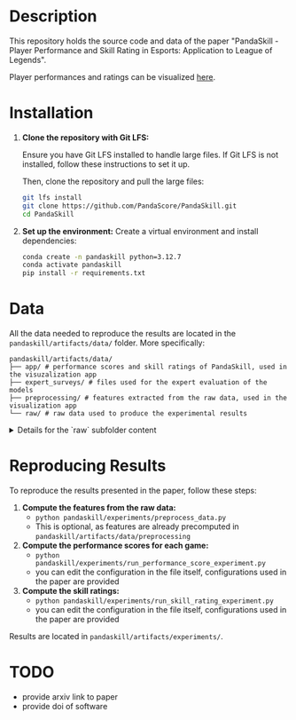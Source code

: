 # Description

This repository holds the source code and data of the paper "PandaSkill - Player Performance and Skill Rating in
Esports: Application to League of Legends".

Player performances and ratings can be visualized [here](https://pandaskill.streamlit.app/).

# Installation

1. **Clone the repository with Git LFS:**

    Ensure you have Git LFS installed to handle large files. If Git LFS is not installed, follow these instructions to set it up.

    Then, clone the repository and pull the large files:

    ```bash
    git lfs install
    git clone https://github.com/PandaScore/PandaSkill.git
    cd PandaSkill
    ```

2. **Set up the environment:**
    Create a virtual environment and install dependencies:

    ```bash
    conda create -n pandaskill python=3.12.7
    conda activate pandaskill
    pip install -r requirements.txt
    ```

# Data

All the data needed to reproduce the results are located in the `pandaskill/artifacts/data/` folder. More specifically:
```
pandaskill/artifacts/data/
├── app/ # performance scores and skill ratings of PandaSkill, used in the visuzalization app
├── expert_surveys/ # files used for the expert evaluation of the models
├── preprocessing/ # features extracted from the raw data, used in the visualization app
└── raw/ # raw data used to produce the experimental results
```
<details>
  <summary>Details for the `raw` subfolder content</summary>

- `game_metadata.csv`: metadata of the games
    - `game_id`: ID of the game
    - `date`: date in format YYYY-MM-DD HH:MM:SS.ssssss
    - `match_id`: ID of the match (e.g., a BO5 is a match of max 5 games)
    - `tournament_id`: ID of the tournament
    - `tournament_name`: name of the tournament (e.g., Playoffs)
    - `serie_id`: ID of the serie
    - `serie_name`: name of the serie (e.g., LCK Summer 2024)
    - `league_id`: ID of the league
    - `league_name`: name of the league (e.g., LCK)

Note: every game can be included in a tree structure such that: `Game ⊆ Match ⊆ Tournament ⊆ Serie ⊆ League`.

- `game_players_stats.csv`:
    - `game_id`: ID of the game
    - `player_id`: ID of the player
    - `player_name`: name of the player
    - `team_id`: ID of the player's team
    - `team_name`: name of the player's team
    - `team_acronym`: acronym of the player's team
    - `role`: role of the player (e.g., Mid)
    - `win`: whether the player has won the game or not
    - `game_length`: length of the game in seconds
    - `champion_name`: name of the Champion played by the player
    - `team_kills`: total number of champion kills of the player's team
    - `tower_kills`: total number of tower kills of the player's team
    - `inhibitor_kills`: total number of inhibitor kills of the player's team (destroying an inhibitor that has respawned is counted as a kill)
    - `dragon_kills`: total number of Drake kills of the player's team
    - `herald_kills`: total number of Rift Herald kills of the player's team
    - `baron_kills`: total number of Baron Nashor kills of the player's team
    - `player_kills`: player's number of champion kills
    - `player_deaths`: player's number of deaths
    - `player_assists`: player's number of assists
    - `total_minions_killed`: player's number of minions killed
    - `gold_earned`: player's total amount of gold earned
    - `level`: player's final level (max 18)
    - `total_damage_dealt`: damage dealt by the player, disregarding the target
    - `total_damage_dealt_to_champions`: player's damage dealt to Champions
    - `total_damage_taken`: player's damage taken, disregarding the source
    - `wards_placed`: player's number of wards placed
    - `largest_killing_spree`: player's largest killing spree
    - `largest_multi_kill`: player's largest multi-kill (max 5)
- `game_events.csv`:
    - `id`: ID of the event
    - `game_id`: ID of the game
    - `timestamp`: game timestamp in seconds
    - `event_type`: type of the event (e.g., `player_kill`) 
    - `killer_id`: ID of the killer
    - `killed_id`: ID of the killed if it exists
    - `assisting_player_ids`: list of ID of the assisting players
    - `drake_type`: type of the drake (e.g., `infernal`)
</details>

# Reproducing Results

To reproduce the results presented in the paper, follow these steps:

1. **Compute the features from the raw data:**
    - `python pandaskill/experiments/preprocess_data.py`
    - This is optional, as features are already precomputed in `pandaskill/artifacts/data/preprocessing`
2. **Compute the performance scores for each game:**
    - `python pandaskill/experiments/run_performance_score_experiment.py`
    - you can edit the configuration in the file itself, configurations used in the paper are provided
3. **Compute the skill ratings:**
    - `python pandaskill/experiments/run_skill_rating_experiment.py`
    - you can edit the configuration in the file itself, configurations used in the paper are provided

Results are located in `pandaskill/artifacts/experiments/`. 

# TODO 
- provide arxiv link to paper
- provide doi of software